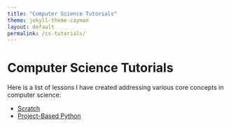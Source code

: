 ```yaml
---
title: "Computer Science Tutorials"
theme: jekyll-theme-cayman
layout: default
permalink: /cs-tutorials/
---
```


# Computer Science Tutorials

Here is a list of lessons I have created addressing various core concepts in computer science:
* [Scratch](scratch-1c)
* [Project-Based Python](python-2)
